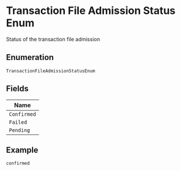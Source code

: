 
# Transaction File Admission Status Enum

Status of the transaction file admission

## Enumeration

`TransactionFileAdmissionStatusEnum`

## Fields

| Name |
|  --- |
| `Confirmed` |
| `Failed` |
| `Pending` |

## Example

```
confirmed
```

